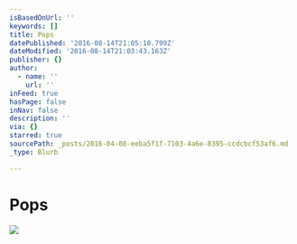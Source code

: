 ```yaml
---
isBasedOnUrl: ''
keywords: []
title: Pops
datePublished: '2016-08-14T21:05:10.799Z'
dateModified: '2016-08-14T21:03:43.163Z'
publisher: {}
author:
  - name: ''
    url: ''
inFeed: true
hasPage: false
inNav: false
description: ''
via: {}
starred: true
sourcePath: _posts/2016-04-08-eeba5f1f-7103-4a6e-8395-ccdcbcf53af6.md
_type: Blurb

---
```

# Pops
![](https://s3-us-west-2.amazonaws.com/the-grid-img/p/27fe9b132b682558bb89eeedce3c14e34a17e310.jpg)